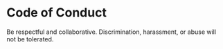 # Code of Conduct
Be respectful and collaborative. Discrimination, harassment, or abuse will not be tolerated.

